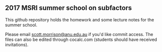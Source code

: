 2017 MSRI summer school on subfactors
----

This github repository holds the homework and some lecture notes for the summer school.

Please email scott.morrison@anu.edu.au if you'd like commit access. The files can also be edited through cocalc.com (students should have received invitations).